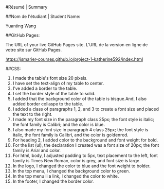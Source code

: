 #Résumé | Summary

##Nom de l'étudiant | Student Name:

Yuanting Wang

##GitHub Pages:

The URL of your live GitHub Pages site. L'URL de la version en ligne de votre site sur GitHub Pages.

https://jsmarier-courses.github.io/project-1-katherine592/index.html

##CSS:


1. I made the table's font size 20 pixels.
2. I have set the text-align of my table to center.
3. I've added a border to the table.
4. I set the border style of the table to solid.
5. I added that the background color of the table is bisque.And, I also added border collaspe to the table.
6. I added a class of paragraphs 1, 2, and 3 to create a font size and placed the text to the right.
7. I made my font size in the paragraph class 25px; the font style is italic; the font family is Calibri; and the color is blue.
8. I also made my font size in paragraph 4 class 25px; the font style is italic, the font family is Calibri, and the color is goldenrod.
9. For heading 2, I added color to the background and font weight for bold.
10. For the list (ul), the declaration I created was a font size of 20px; the font family is Arial and color.
11. For html, body, I adjusted padding to 5px, text placement to the left, font family is Times New Roman, color is grey, and font size is large.
12. In the logo, I changed the color to blue and the font weight to bolder.
13. In the top menu, I changed the background color to green.
14. In the top menu li a link, I changed the color to white.
15. In the footer, I changed the border color.